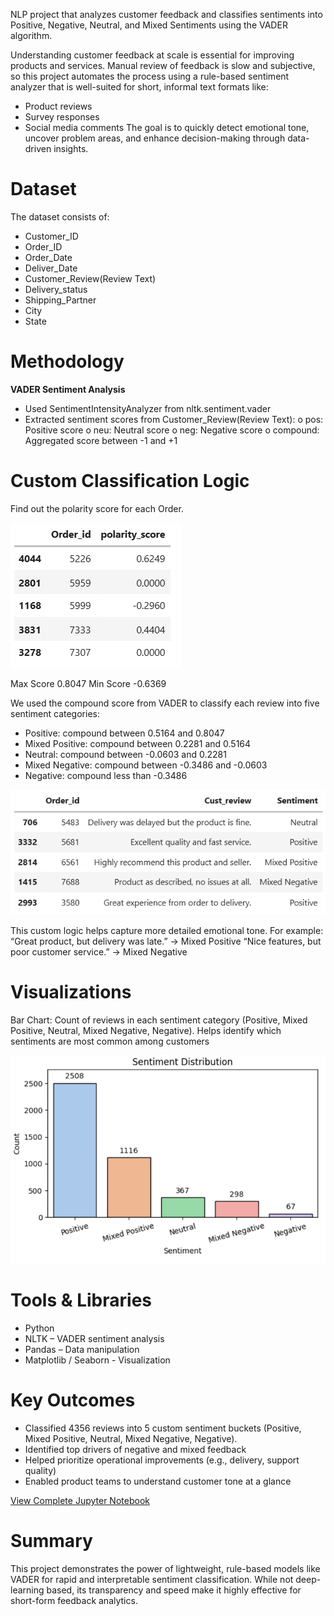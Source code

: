 NLP project that analyzes customer feedback and classifies sentiments into Positive, Negative, Neutral, and Mixed Sentiments using the VADER algorithm.

Understanding customer feedback at scale is essential for improving products and services. Manual review of feedback is slow and subjective, so this project automates the process using a rule-based sentiment analyzer that is well-suited for short, informal text formats like:
* Product reviews
* Survey responses
* Social media comments
The goal is to quickly detect emotional tone, uncover problem areas, and enhance decision-making through data-driven insights.

# Dataset
The dataset consists of:
  * Customer_ID
  * Order_ID
  * Order_Date
  * Deliver_Date
  * Customer_Review(Review Text)
  * Delivery_status
  * Shipping_Partner
  * City
  * State

# Methodology
**VADER Sentiment Analysis**
  * Used SentimentIntensityAnalyzer from nltk.sentiment.vader
  * Extracted sentiment scores from Customer_Review(Review Text):
    o	pos: Positive score
    o	neu: Neutral score
    o	neg: Negative score
    o	compound: Aggregated score between -1 and +1

# Custom Classification Logic
Find out the polarity score for each Order.

![](/Images_Sentiment/Polarity%20Score.png)

Max Score 0.8047
Min Score -0.6369

We used the compound score from VADER to classify each review into five sentiment categories:
* Positive: compound between 0.5164 and 0.8047
* Mixed Positive: compound between 0.2281 and 0.5164
* Neutral: compound between -0.0603 and 0.2281
* Mixed Negative: compound between -0.3486 and -0.0603
* Negative: compound less than -0.3486

![](/Images_Sentiment/Reviews.png)

This custom logic helps capture more detailed emotional tone.
For example:
“Great product, but delivery was late.” → Mixed Positive
“Nice features, but poor customer service.” → Mixed Negative

# Visualizations
Bar Chart: Count of reviews in each sentiment category (Positive, Mixed Positive, Neutral, Mixed Negative, Negative).
Helps identify which sentiments are most common among customers

![](/Images_Sentiment/Chart.png)

# Tools & Libraries
  * Python
  * NLTK – VADER sentiment analysis
  * Pandas – Data manipulation
  * Matplotlib / Seaborn - Visualization

# Key Outcomes
  * Classified 4356 reviews into 5 custom sentiment buckets (Positive, Mixed Positive, Neutral, Mixed Negative, Negative).
  * Identified top drivers of negative and mixed feedback
  * Helped prioritize operational improvements (e.g., delivery, support quality)
  * Enabled product teams to understand customer tone at a glance

<a href="https://github.com/ShaguftaPathan/Pyhton-NLP_Sentiment_Analysis/blob/main/Sentiment%20Analysis_CCTV.ipynb">View Complete Jupyter Notebook</a>

# Summary
This project demonstrates the power of lightweight, rule-based models like VADER for rapid and interpretable sentiment classification. While not deep-learning based, its transparency and speed make it highly effective for short-form feedback analytics.
